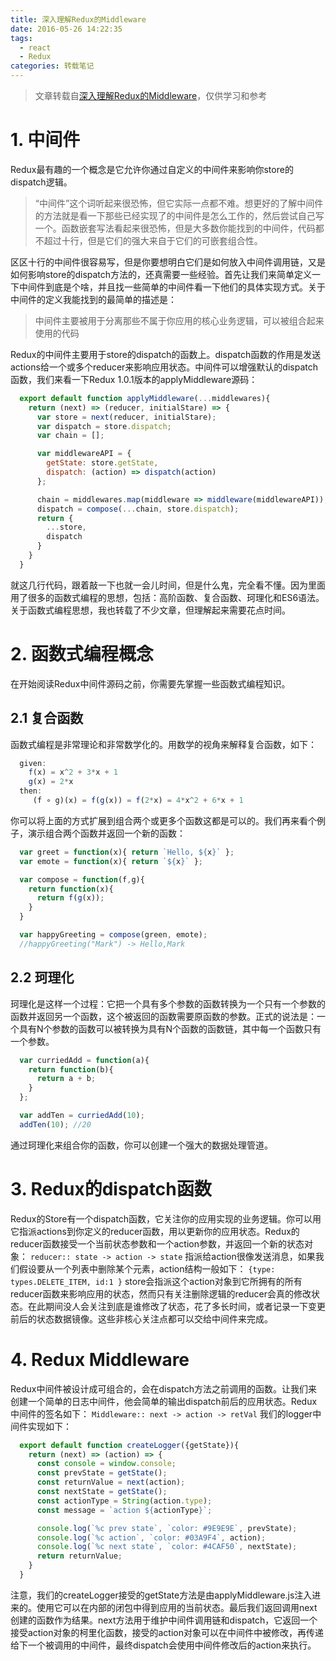 ```yaml
---
title: 深入理解Redux的Middleware
date: 2016-05-26 14:22:35
tags:
  - react
  - Redux
categories: 转载笔记
---
```

> 文章转载自[深入理解Redux的Middleware](http://guoyongfeng.github.io/idoc/html/React%E8%AF%BE%E7%A8%8B%E4%B8%93%E9%A2%98/%E6%B7%B1%E5%85%A5%E7%90%86%E8%A7%A3Redux%E7%9A%84Middleware.html)，仅供学习和参考

# 1. 中间件
Redux最有趣的一个概念是它允许你通过自定义的中间件来影响你store的dispatch逻辑。
> “中间件”这个词听起来很恐怖，但它实际一点都不难。想更好的了解中间件的方法就是看一下那些已经实现了的中间件是怎么工作的，然后尝试自己写一个。函数嵌套写法看起来很恐怖，但是大多数你能找到的中间件，代码都不超过十行，但是它们的强大来自于它们的可嵌套组合性。

区区十行的中间件很容易写，但是你要想明白它们是如何放入中间件调用链，又是如何影响store的dispatch方法的，还真需要一些经验。首先让我们来简单定义一下中间件到底是个啥，并且找一些简单的中间件看一下他们的具体实现方式。关于中间件的定义我能找到的最简单的描述是：
> 中间件主要被用于分离那些不属于你应用的核心业务逻辑，可以被组合起来使用的代码

Redux的中间件主要用于store的dispatch的函数上。dispatch函数的作用是发送actions给一个或多个reducer来影响应用状态。中间件可以增强默认的dispatch函数，我们来看一下Redux 1.0.1版本的applyMiddleware源码：
```javascript
  export default function applyMiddleware(...middlewares){
    return (next) => (reducer, initialStare) => {
      var store = next(reducer, initialStare);
      var dispatch = store.dispatch;
      var chain = [];

      var middlewareAPI = {
        getState: store.getState,
        dispatch: (action) => dispatch(action)
      };

      chain = middlewares.map(middleware => middleware(middlewareAPI));
      dispatch = compose(...chain, store.dispatch);
      return {
        ...store,
        dispatch
      }
    }
  }
```

就这几行代码，跟着敲一下也就一会儿时间，但是什么鬼，完全看不懂。因为里面用了很多的函数式编程的思想，包括：高阶函数、复合函数、珂理化和ES6语法。关于函数式编程思想，我也转载了不少文章，但理解起来需要花点时间。

# 2. 函数式编程概念
在开始阅读Redux中间件源码之前，你需要先掌握一些函数式编程知识。
## 2.1 复合函数
函数式编程是非常理论和非常数学化的。用数学的视角来解释复合函数，如下：
```javascript
  given:
    f(x) = x^2 + 3*x + 1
    g(x) = 2*x
  then:
     (f ∘ g)(x) = f(g(x)) = f(2*x) = 4*x^2 + 6*x + 1
```
你可以将上面的方式扩展到组合两个或更多个函数这都是可以的。我们再来看个例子，演示组合两个函数并返回一个新的函数：
```javascript
  var greet = function(x){ return `Hello, ${x}` };
  var emote = function(x){ return `${x}` };

  var compose = function(f,g){
    return function(x){
      return f(g(x));
    }
  }

  var happyGreeting = compose(green, emote);
  //happyGreeting("Mark") -> Hello,Mark
```

## 2.2 珂理化
珂理化是这样一个过程：它把一个具有多个参数的函数转换为一个只有一个参数的函数并返回另一个函数，这个被返回的函数需要原函数的参数。正式的说法是：一个具有N个参数的函数可以被转换为具有N个函数的函数链，其中每一个函数只有一个参数。
```javascript
  var curriedAdd = function(a){
    return function(b){
      return a + b;
    }
  };

  var addTen = curriedAdd(10);
  addTen(10); //20
```
通过珂理化来组合你的函数，你可以创建一个强大的数据处理管道。

# 3. Redux的dispatch函数
Redux的Store有一个dispatch函数，它关注你的应用实现的业务逻辑。你可以用它指派actions到你定义的reducer函数，用以更新你的应用状态。Redux的reducer函数接受一个当前状态参数和一个action参数，并返回一个新的状态对象：
`
  reducer:: state -> action -> state
`
指派给action很像发送消息，如果我们假设要从一个列表中删除某个元素，action结构一般如下：
`
  {type: types.DELETE_ITEM, id:1 }
`
store会指派这个action对象到它所拥有的所有reducer函数来影响应用的状态，然而只有关注删除逻辑的reducer会真的修改状态。在此期间没人会关注到底是谁修改了状态，花了多长时间，或者记录一下变更前后的状态数据镜像。这些非核心关注点都可以交给中间件来完成。

# 4. Redux Middleware
Redux中间件被设计成可组合的，会在dispatch方法之前调用的函数。让我们来创建一个简单的日志中间件，他会简单的输出dispatch前后的应用状态。Redux中间件的签名如下：
`
Middleware:: next -> action -> retVal
`
我们的logger中间件实现如下：
```javascript
  export default function createLogger({getState}){
    return (next) => (action) => {
      const console = window.console;
      const prevState = getState();
      const returnValue = next(action);
      const nextState = getState();
      const actionType = String(action.type);
      const message = `action ${actionType}`;

      console.log(`%c prev state`, `color: #9E9E9E`, prevState);
      console.log(`%c action`, `color: #03A9F4`, action);
      console.log(`%c next state`, `color: #4CAF50`, nextState);
      return returnValue;
    }
  }
```
注意，我们的createLogger接受的getState方法是由applyMiddleware.js注入进来的。使用它可以在内部的闭包中得到应用的当前状态。最后我们返回调用next创建的函数作为结果。next方法用于维护中间件调用链和dispatch，它返回一个接受action对象的柯里化函数，接受的action对象可以在中间件中被修改，再传递给下一个被调用的中间件，最终dispatch会使用中间件修改后的action来执行。
